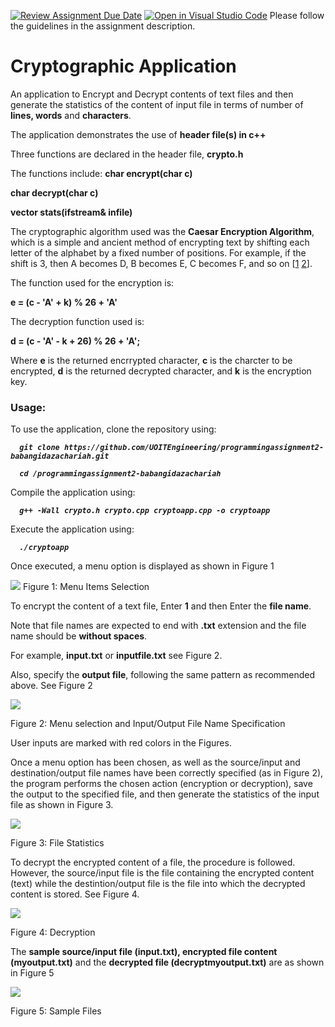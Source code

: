 [![Review Assignment Due Date](https://classroom.github.com/assets/deadline-readme-button-24ddc0f5d75046c5622901739e7c5dd533143b0c8e959d652212380cedb1ea36.svg)](https://classroom.github.com/a/TX22O3s-)
[![Open in Visual Studio Code](https://classroom.github.com/assets/open-in-vscode-718a45dd9cf7e7f842a935f5ebbe5719a5e09af4491e668f4dbf3b35d5cca122.svg)](https://classroom.github.com/online_ide?assignment_repo_id=12240826&assignment_repo_type=AssignmentRepo)
Please follow the guidelines in the assignment description.
<h1>Cryptographic Application</h1>

An application to Encrypt and Decrypt contents of text files and then generate the statistics of the content of input file in terms of number of **lines, words** and **characters**.

The application demonstrates the use of **header file(s) in c++**

Three functions are declared in the header file, **crypto.h**

The functions include:
**char encrypt(char c)**

**char decrypt(char c)**

**vector<int> stats(ifstream& infile)**

The cryptographic algorithm used was the **Caesar Encryption Algorithm**, which is a simple and ancient method of encrypting text by shifting each letter of the alphabet by a fixed number of positions. For example, if the shift is 3, then A becomes D, B becomes E, C becomes F, and so on [<a href="https://cryptii.com/pipes/caesar-cipher">1</a> <a href="https://www.geeksforgeeks.org/caesar-cipher-in-cryptography/">2</a>]. 

The function used for the encryption is:

**e = (c - 'A' + k) % 26 + 'A'**

The decryption function used is:

**d = (c - 'A' - k + 26) % 26 + 'A';**

Where **e** is the returned encrrypted character, **c** is the charcter to be encrypted, **d** is the returned decrypted character, and **k** is the encryption key.


<h3>Usage:</h3>
To use the application, clone the repository using: 

  <strong><em>
  
      git clone https://github.com/UOITEngineering/programmingassignment2-babangidazachariah.git
      
      cd /programmingassignment2-babangidazachariah 
      
  </em></strong>
  
Compile the application using: 

  <strong><em>
  
      g++ -Wall crypto.h crypto.cpp cryptoapp.cpp -o cryptoapp
      
  </em></strong>
  
Execute the application using:

  <strong><em>
  
      ./cryptoapp
      
  </em></strong>

Once executed, a menu option is displayed as shown in Figure 1

<img src="https://github.com/UOITEngineering/programmingassignment2-babangidazachariah/blob/main/executedMenu.PNG" >
Figure 1: Menu Items Selection


To encrypt the content of a text file, Enter **1** and then Enter the **file name**. 

Note that file names are expected to end with **.txt** extension and the file name should be **without spaces**.

For example, **input.txt** or **inputfile.txt**
see Figure 2.

Also, specify the **output file**, following the same pattern as recommended above. See Figure 2

<img src = "https://github.com/UOITEngineering/programmingassignment2-babangidazachariah/blob/main/figure2.png" >

Figure 2: Menu selection and Input/Output File Name Specification

User inputs are marked with red colors in the Figures.

Once a menu option has been chosen, as well as the source/input and destination/output file names have been correctly specified (as in Figure 2), the program performs the chosen action (encryption or decryption), save the output to the specified file, and then generate the statistics of the input file as shown in Figure 3.

<img src = "https://github.com/UOITEngineering/programmingassignment2-babangidazachariah/blob/main/figure3.png" >

Figure 3: File Statistics

To decrypt the encrypted content of a file, the procedure is followed. However, the source/input file is the file containing the encrypted content (text) while the destintion/output file is the file into which the decrypted content is stored. See Figure 4.

<img src = "https://github.com/UOITEngineering/programmingassignment2-babangidazachariah/blob/main/figure4.png" >

Figure 4: Decryption 

The **sample source/input file (input.txt), encrypted file content (myoutput.txt)** and the **decrypted file (decryptmyoutput.txt)** are as shown in Figure 5

<img src = "https://github.com/UOITEngineering/programmingassignment2-babangidazachariah/blob/main/figure5.png" >

Figure 5: Sample Files
